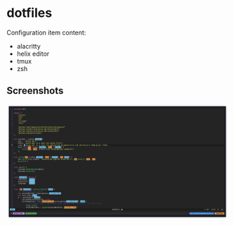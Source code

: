 # dotfiles

Configuration item content:  
- alacritty
- helix editor
- tmux  
- zsh

## Screenshots  

![](./images/terminal.png)